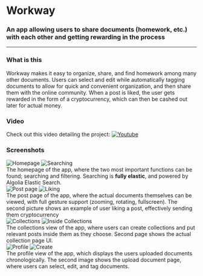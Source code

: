 # Workway
### An app allowing users to share documents (homework, etc.) with each other and getting rewarding in the process

---

### What is this
Workway makes it easy to organize, share, and find homework among many other documents. Users can select and edit while automatically tagging documents to allow for quick and convenient organization, and then share them with the online community. When a post is liked, the user gets rewarded in the form of a cryptocurrency, which can then be cashed out later for actual money.

### Video
Check out this video detailing the project:
[![Youtube](git-assets/yt-thumbnail.png "Youtube")](https://www.youtube.com/watch?v=Lvpf8e1QM44)

### Screenshots
![Homepage](git-assets/1.png)
![Searching](git-assets/4.png)
<br>
The homepage of the app, where the two most important functions can be found; searching and filtering. Searching is **fully elastic**, and powered by Algolia Elastic Search.
<br>
![Post page](git-assets/5.png)
![Liking](git-assets/9.png)
<br>
The post page of the app, where the actual documents themselves can be viewed, with full gesture support (zooming, rotating, fullscreen). The second picture shows an example of user liking a post, effectively sending them cryptocurrency
<br>
![Collections](git-assets/6.png)
![Inside Collections](git-assets/7.png)
<br>
The collections view of the app, where users can create collections and put relevant posts inside them as they choose. Second page shows the actual collection page UI.
<br>
![Profile](git-assets/8.png)
![Create](git-assets/10.png)
<br>
The profile view of the app, which displays the users uploaded documents chronologically. The second image shows the upload document page, where users can select, edit, and tag documents.
<br>